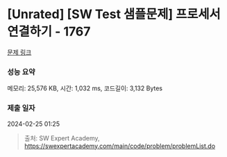 # [Unrated] [SW Test 샘플문제] 프로세서 연결하기 - 1767 

[문제 링크](https://swexpertacademy.com/main/code/problem/problemDetail.do?contestProbId=AV4suNtaXFEDFAUf) 

### 성능 요약

메모리: 25,576 KB, 시간: 1,032 ms, 코드길이: 3,132 Bytes

### 제출 일자

2024-02-25 01:25



> 출처: SW Expert Academy, https://swexpertacademy.com/main/code/problem/problemList.do